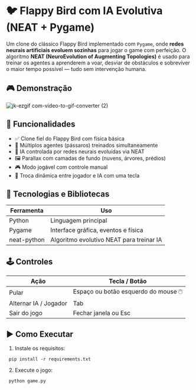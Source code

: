 # 🐦 Flappy Bird com IA Evolutiva (NEAT + Pygame)

 Um clone do clássico Flappy Bird implementado com `Pygame`, onde **redes neurais artificiais evoluem sozinhas** para jogar o game com perfeição. O algoritmo **NEAT (NeuroEvolution of Augmenting Topologies)** é usado para treinar os agentes a aprenderem a voar, desviar de obstáculos e sobreviver o maior tempo possível — tudo sem intervenção humana.

## 🎮 Demonstração
![jk-ezgif com-video-to-gif-converter (2)](https://github.com/user-attachments/assets/238af4de-ef20-4e04-aef5-02e94dc45771)

## 🚀 Funcionalidades

- ✅ Clone fiel do Flappy Bird com física básica
- 🤖 Múltiplos agentes (pássaros) treinados simultaneamente
- 🧠 IA controlada por redes neurais evoluídas via NEAT
- 🖼️ Parallax com camadas de fundo (nuvens, árvores, prédios)
- 🎮 Modo jogável com controle manual
- 🔁 Troca dinâmica entre jogador e IA com uma tecla

## 🧩 Tecnologias e Bibliotecas

| Ferramenta     | Uso                                     |
|----------------|------------------------------------------|
| Python         | Linguagem principal                     |
| Pygame         | Interface gráfica, eventos e física     |
| neat-python    | Algoritmo evolutivo NEAT para treinar IA|

## 🕹️ Controles
|Ação	                 | Tecla / Botão                        |
|----------------------|--------------------------------------|
|Pular                 |	Espaço ou botão esquerdo do mouse 🖱️ |
|Alternar IA / Jogador	| Tab                                  |
|Sair do jogo          |	Fechar janela ou Esc                 |

## ▶️ Como Executar
1. Instale os requisitos:
<pre><code> pip install -r requirements.txt </code></pre>
2. Execute o jogo:
<pre><code> python game.py </code></pre>
